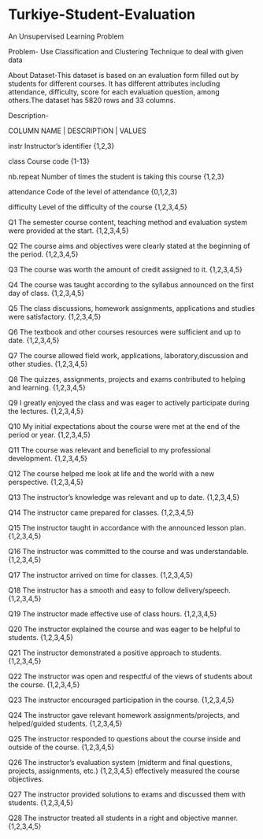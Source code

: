 # Turkiye-Student-Evaluation
An Unsupervised Learning Problem

Problem- Use Classification and Clustering Technique to deal with given data

About Dataset-This dataset is based on an evaluation form filled out by students for different courses. It has different attributes including attendance, difficulty, score for each evaluation question, among others.The dataset has 5820 rows and 33 columns.

Description-

COLUMN NAME   |        DESCRIPTION                                                                                         | VALUES

instr         Instructor’s identifier                                                                                      {1,2,3}

class         Course code                                                                                                  {1-13}

nb.repeat     Number of times the student is taking this course                                                            {1,2,3}

attendance    Code of the level of attendance                                                                              {0,1,2,3}

difficulty    Level of the difficulty of the course                                                                        {1,2,3,4,5}

Q1            The semester course content, teaching method and evaluation system were provided at the start.               {1,2,3,4,5}

Q2            The course aims and objectives were clearly stated at the beginning of the period.                           {1,2,3,4,5}

Q3            The course was worth the amount of credit assigned to it.                                                    {1,2,3,4,5}

Q4            The course was taught according to the syllabus announced on the first day of class.                         {1,2,3,4,5}

Q5            The class discussions, homework assignments, applications and studies were satisfactory.                     {1,2,3,4,5}

Q6            The textbook and other courses resources were sufficient and up to date.                                     {1,2,3,4,5}


Q7            The course allowed field work, applications, laboratory,discussion and other studies.                        {1,2,3,4,5}

Q8            The quizzes, assignments, projects and exams contributed to helping and learning.                            {1,2,3,4,5}

Q9            I greatly enjoyed the class and was eager to actively participate during the lectures.                       {1,2,3,4,5}

Q10           My initial expectations about the course were met at the end of the period or year.                          {1,2,3,4,5}

Q11           The course was relevant and beneficial to my professional development.                                       {1,2,3,4,5}

Q12           The course helped me look at life and the world with a new perspective.                                      {1,2,3,4,5}

Q13           The instructor’s knowledge was relevant and up to date.                                                      {1,2,3,4,5}

Q14           The instructor came prepared for classes.                                                                    {1,2,3,4,5}

Q15           The instructor taught in accordance with the announced lesson plan.                                          {1,2,3,4,5}

Q16           The instructor was committed to the course and was understandable.                                           {1,2,3,4,5}

Q17           The instructor arrived on time for classes.                                                                  {1,2,3,4,5}

Q18           The instructor has a smooth and easy to follow delivery/speech.                                              {1,2,3,4,5}

Q19           The instructor made effective use of class hours.                                                            {1,2,3,4,5}

Q20           The instructor explained the course and was eager to be helpful to students.                                 {1,2,3,4,5}

Q21           The instructor demonstrated a positive approach to students.                                                 {1,2,3,4,5}

Q22           The instructor was open and respectful of the views of students about the course.                            {1,2,3,4,5}

Q23           The instructor encouraged participation in the course.                                                       {1,2,3,4,5}

Q24           The instructor gave relevant homework assignments/projects, and helped/guided students.                      {1,2,3,4,5}

Q25           The instructor responded to questions about the course inside and outside of the course.                     {1,2,3,4,5}

Q26           The instructor’s evaluation system (midterm and final questions, projects, assignments, etc.)                {1,2,3,4,5}
              effectively measured the course objectives.
              
Q27           The instructor provided solutions to exams and discussed them with students.                                 {1,2,3,4,5}

Q28           The instructor treated all students in a right and objective manner.                                         {1,2,3,4,5}
